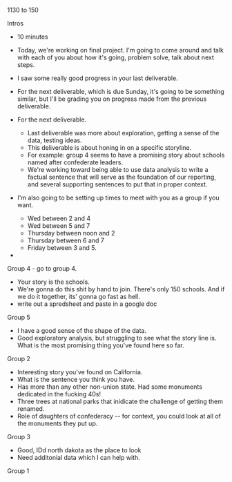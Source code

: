 1130 to 150

Intros
* 10 minutes
* Today, we're working on final project.  I'm going to come around and talk with each of you about how it's going, problem solve, talk about next steps.
* I saw some really good progress in your last deliverable.  
* For the next deliverable, which is due Sunday, it's going to be something similar, but I'll be grading you on progress made from the previous deliverable.
* For the next deliverable.
  * Last deliverable was more about exploration, getting a sense of the data, testing ideas.
  * This deliverable is about honing in on a specific storyline.
  * For example: group 4 seems to have a promising story about schools named after confederate leaders.
  * We're working toward being able to use data analysis to write a factual sentence that will serve as the foundation of our reporting, and several supporting sentences to put that in proper context.
* I'm also going to be setting up times to meet with you as a group if you want.
  * Wed between 2 and 4
  * Wed between 5 and 7
  * Thursday between noon and 2
  * Thursday between 6 and 7
  * Friday between 3 and 5.

*


Group 4 - go to group 4.
* Your story is the schools.
* We're gonna do this shit by hand to join. There's only 150 schools.  And if we do it together, its' gonna go fast as hell.
* write out a spredsheet and paste in a google doc

Group 5
* I have a good sense of the shape of the data.  
* Good exploratory analysis, but struggling to see what the story line is.  What is the most promising thing you've found here so far.  

Group 2
* Interesting story you've found on California.
* What is the sentence you think you have.
* Has more than any other non-union state. Had some monuments dedicated in the fucking 40s!
* Three trees at national parks that inidicate the challenge of getting them renamed.
* Role of daughters of confederacy -- for context, you could look at all of the monuments they put up.  

Group 3
* Good, IDd north dakota as the place to look
* Need additonial data which I can help with.

Group 1
